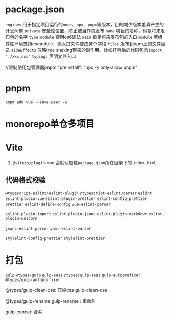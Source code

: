 # package.json
`engines` 用于指定项目运行的`node`、`npm`、`pnpm`等版本，目的减少版本差异产生的开发问题
`private` 安全性设置，防止被当作包发布
`name` 项目的名称，也是将来发布包的名字
`type:module` 使用es6语法
`main` 指定将来发布包的入口
`module` 若组件库环境支持esmodule，则入口文件变成这个字段
`files` 发布到npm上的文件目录
`sideEffects` 忽略tree shaking带来的副作用。比如打包后的代码包含`import "./xxx.css"`
`typings` 声明文件入口

//限制使用包管理器pnpm
"preinstall": "npx -y only-allow pnpm"
# pnpm
`pnpm add vue --save-peer -w`


# monorepo单仓多项目


# Vite
1. `@vitejs/plugin-vue` 会默认加载`package.json`所在目录下的 `index.html`

## 代码格式校验
`@typescript-eslint/eslint-plugin`
`@typescript-eslint/parser`
`eslint`
`eslint-plugin-vue`
`eslint-plugin-prettier`
`eslint-config-prettier`
`prettier`
`eslint-define-config`
`vue-eslint-parser`

`eslint-plugin-import`
`eslint-plugin-jsonc`
`eslint-plugin-markdown`
`eslint-plugin-unicorn`

<!-- `eslint-define-config` -->
`jsonc-eslint-parser`
`yaml-eslint-parser`
<!-- `vue-eslint-parser` -->

`stylelint-config-prettier`
`stylelint-prettier`

# 打包
`gulp` `@types/gulp` `gulp-sass` `@types/gulp-sass` `gulp-autoprefixer` `@types/gulp-autoprefixer`

@types/gulp-clean-css: 压缩css
gulp-clean-css

@types/gulp-rename gulp-rename : 重命名

gulp-concat: 合并
